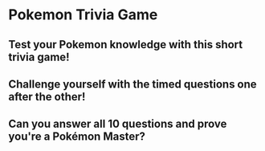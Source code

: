 # Pokemon Trivia Game
## Test your Pokemon knowledge with this short trivia game!
## Challenge yourself with the timed questions one after the other!
## Can you answer all 10 questions and prove you're a Pokémon Master?